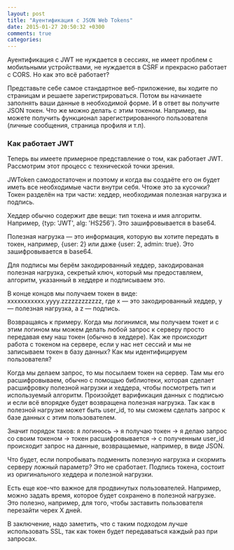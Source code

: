 ```yaml
---
layout: post
title: "Ауентификация с JSON Web Tokens"
date: 2015-01-27 20:50:32 +0300
comments: true
categories:
---
```

Ауентификация c JWT не нуждается в сессиях, не имеет проблем с мобильными устройствами, не нуждается в CSRF и прекрасно работает с CORS. Но как это всё работает?


<!--more-->

Представьте себе самое стандартное веб-приложение, вы ходите по страницам и решаете зарегистрироваться. Потом вы начинаете заполнять ваши данные в необходимой форме. И в ответ вы получите JSON токен. Что же можно делать с этим токеном. Например, вы можете получить функционал зарегистрированного пользователя (личные сообщения, страница профиля и т.п).  

### Как работает JWT

Теперь вы имеете примерное представление о том, как работает JWT. Рассмотрим этот процесс с технической точки зрения.

JWToken самодостаточен и поэтому и когда вы создаёте его он будет иметь все необходимые части внутри себя. Чтоже это за кусочки? Токен разделён на три части: хеддер, необходимая полезная нагрузка и подпись.

Хеддер обычно содержит две вещи: тип токена и имя алгоритм. Например, {typ: 'JWT', alg: 'HS256'}. Это зашифровывается в base64.

Полезная нагрузка — это информация, которую вы хотите передать в токен, например, {user: 2} или даже {user: 2, admin: true}. Это зашифровывается в base64.

Для подписы мы берём закодированный хеддер, закодированая полезная нагрузка, секретый ключ, который мы предоставляем, алгоритм, указанный в хеддере и подписываем это.

В конце концов мы получаем токен в виде: xxxxxxxxxxx.yyyy.zzzzzzzzzzzz, где x — это закодированный хеддер, y — полезная нагрузка, а z — подпись.

Возвращаясь к примеру. Когда мы логинимся, мы получаем токет и с этим логином мы можем делать любой запрос к серверу просто передавая ему наш токен (обычно в хеддере). Как же происходит работа с токеном на сервере, если у нас нет сессий и мы не записываем токен в базу данных? Как мы идентифицируем пользователя?

Когда мы делаем запрос, то мы посылаем токен на сервер. Там мы его расшифровываем, обычно с помощью библиотеки, которая сделает расшифровку полезной нагрузки и хеддера, чтобы посмотреть тип и используемый алгоритм. Произойдет варификация данных с подписью и если всё впорядке будет возвращена полезная нагрузка. Так как в полезной нагрузке может быть user_id, то мы сможем сделать запрос к базе данных с этим пользователем.

Значит порядок таков: я логинюсь -> я получаю токен -> я делаю запрос со своим токеном -> токен расшифровывается -> с полученным user_id происходит запрос на данные, возвращаемые, например, в виде JSON.

Что будет, если попробывать подменить полезную нагрузка и скормить серверу ложный параметр? Это не сработает. Подпись токена, состоит из оригинального хеддера и полезной нагрузки.

Есть еще кое-что важное для продвинутых пользователей. Например, можно задать время, которое будет сохранено в полезной нагрузке. Это полезно, например, для того, чтобы заставить пользователя перезайти черех X дней.

В заключение, надо заметить, что с таким подходом лучше использовать SSL, так как токен будет передаваться каждый раз при запросах.
